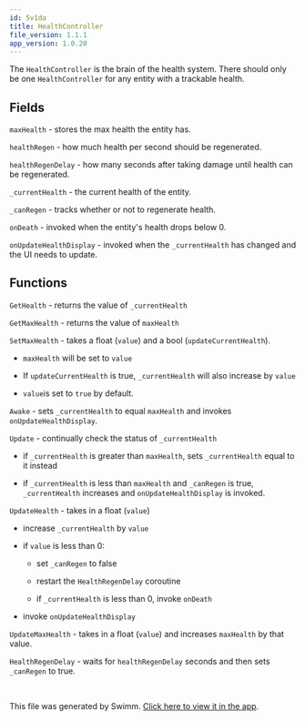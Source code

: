 ```yaml
---
id: 5v1da
title: HealthController
file_version: 1.1.1
app_version: 1.0.20
---
```


The `HealthController`<swm-token data-swm-token=":Assets/Scripts/Health/HealthController.cs:18:5:5:`    public class HealthController : MonoBehaviour`"/> is the brain of the health system. There should only be one `HealthController`<swm-token data-swm-token=":Assets/Scripts/Health/HealthController.cs:18:5:5:`    public class HealthController : MonoBehaviour`"/> for any entity with a trackable health.<br/>

## Fields

`maxHealth`<swm-token data-swm-token=":Assets/Scripts/Health/HealthController.cs:21:9:9:`        [SerializeField] private float maxHealth = 100f;`"/> - stores the max health the entity has.

`healthRegen`<swm-token data-swm-token=":Assets/Scripts/Health/HealthController.cs:22:23:23:`        [SerializeField, Tooltip(&quot;Health regenerated per second&quot;)] private float healthRegen = 1.5f;`"/> - how much health per second should be regenerated.

`healthRegenDelay`<swm-token data-swm-token=":Assets/Scripts/Health/HealthController.cs:23:31:31:`        [SerializeField, Tooltip(&quot;Delay after taking damage before health will regenerate&quot;)] private float healthRegenDelay = 2.5f;`"/> - how many seconds after taking damage until health can be regenerated.

`_currentHealth`<swm-token data-swm-token=":Assets/Scripts/Health/HealthController.cs:25:5:5:`        private float _currentHealth;`"/> - the current health of the entity.

`_canRegen`<swm-token data-swm-token=":Assets/Scripts/Health/HealthController.cs:26:5:5:`        private bool _canRegen;`"/> - tracks whether or not to regenerate health.

`onDeath`<swm-token data-swm-token=":Assets/Scripts/Health/HealthController.cs:29:5:5:`        public Action onDeath;`"/> - invoked when the entity's health drops below 0.

`onUpdateHealthDisplay`<swm-token data-swm-token=":Assets/Scripts/Health/HealthController.cs:30:5:5:`        public Action onUpdateHealthDisplay;`"/> - invoked when the `_currentHealth`<swm-token data-swm-token=":Assets/Scripts/Health/HealthController.cs:25:5:5:`        private float _currentHealth;`"/> has changed and the UI needs to update.<br/>

## Functions

`GetHealth`<swm-token data-swm-token=":Assets/Scripts/Health/HealthController.cs:32:5:5:`        public float GetHealth() =&gt; _currentHealth;`"/> - returns the value of `_currentHealth`<swm-token data-swm-token=":Assets/Scripts/Health/HealthController.cs:25:5:5:`        private float _currentHealth;`"/>

`GetMaxHealth`<swm-token data-swm-token=":Assets/Scripts/Health/HealthController.cs:34:5:5:`        public float GetMaxHealth() =&gt; maxHealth;`"/> - returns the value of `maxHealth`<swm-token data-swm-token=":Assets/Scripts/Health/HealthController.cs:21:9:9:`        [SerializeField] private float maxHealth = 100f;`"/>

`SetMaxHealth`<swm-token data-swm-token=":Assets/Scripts/Health/HealthController.cs:36:5:5:`        public void SetMaxHealth(float value, bool updateCurrentHealth = true)`"/> - takes a float (`value`<swm-token data-swm-token=":Assets/Scripts/Health/HealthController.cs:36:9:9:`        public void SetMaxHealth(float value, bool updateCurrentHealth = true)`"/>) and a bool (`updateCurrentHealth`<swm-token data-swm-token=":Assets/Scripts/Health/HealthController.cs:36:14:14:`        public void SetMaxHealth(float value, bool updateCurrentHealth = true)`"/>).

*   `maxHealth`<swm-token data-swm-token=":Assets/Scripts/Health/HealthController.cs:21:9:9:`        [SerializeField] private float maxHealth = 100f;`"/> will be set to `value`<swm-token data-swm-token=":Assets/Scripts/Health/HealthController.cs:36:9:9:`        public void SetMaxHealth(float value, bool updateCurrentHealth = true)`"/>
    
*   If `updateCurrentHealth`<swm-token data-swm-token=":Assets/Scripts/Health/HealthController.cs:36:14:14:`        public void SetMaxHealth(float value, bool updateCurrentHealth = true)`"/> is true, `_currentHealth`<swm-token data-swm-token=":Assets/Scripts/Health/HealthController.cs:25:5:5:`        private float _currentHealth;`"/> will also increase by `value`<swm-token data-swm-token=":Assets/Scripts/Health/HealthController.cs:36:9:9:`        public void SetMaxHealth(float value, bool updateCurrentHealth = true)`"/>
    
*   `value`<swm-token data-swm-token=":Assets/Scripts/Health/HealthController.cs:36:9:9:`        public void SetMaxHealth(float value, bool updateCurrentHealth = true)`"/>is set to `true`<swm-token data-swm-token=":Assets/Scripts/Health/HealthController.cs:36:18:18:`        public void SetMaxHealth(float value, bool updateCurrentHealth = true)`"/> by default.
    

`Awake`<swm-token data-swm-token=":Assets/Scripts/Health/HealthController.cs:44:5:5:`        private void Awake()`"/> - sets `_currentHealth`<swm-token data-swm-token=":Assets/Scripts/Health/HealthController.cs:25:5:5:`        private float _currentHealth;`"/> to equal `maxHealth`<swm-token data-swm-token=":Assets/Scripts/Health/HealthController.cs:21:9:9:`        [SerializeField] private float maxHealth = 100f;`"/> and invokes `onUpdateHealthDisplay`<swm-token data-swm-token=":Assets/Scripts/Health/HealthController.cs:30:5:5:`        public Action onUpdateHealthDisplay;`"/>.

`Update`<swm-token data-swm-token=":Assets/Scripts/Health/HealthController.cs:50:5:5:`        private void Update()`"/> - continually check the status of `_currentHealth`<swm-token data-swm-token=":Assets/Scripts/Health/HealthController.cs:25:5:5:`        private float _currentHealth;`"/>

*   if `_currentHealth`<swm-token data-swm-token=":Assets/Scripts/Health/HealthController.cs:25:5:5:`        private float _currentHealth;`"/> is greater than `maxHealth`<swm-token data-swm-token=":Assets/Scripts/Health/HealthController.cs:21:9:9:`        [SerializeField] private float maxHealth = 100f;`"/>, sets `_currentHealth`<swm-token data-swm-token=":Assets/Scripts/Health/HealthController.cs:25:5:5:`        private float _currentHealth;`"/> equal to it instead
    
*   if `_currentHealth`<swm-token data-swm-token=":Assets/Scripts/Health/HealthController.cs:25:5:5:`        private float _currentHealth;`"/> is less than `maxHealth`<swm-token data-swm-token=":Assets/Scripts/Health/HealthController.cs:21:9:9:`        [SerializeField] private float maxHealth = 100f;`"/> and `_canRegen`<swm-token data-swm-token=":Assets/Scripts/Health/HealthController.cs:26:5:5:`        private bool _canRegen;`"/> is true, `_currentHealth`<swm-token data-swm-token=":Assets/Scripts/Health/HealthController.cs:25:5:5:`        private float _currentHealth;`"/> increases and `onUpdateHealthDisplay`<swm-token data-swm-token=":Assets/Scripts/Health/HealthController.cs:30:5:5:`        public Action onUpdateHealthDisplay;`"/> is invoked.
    

`UpdateHealth`<swm-token data-swm-token=":Assets/Scripts/Health/HealthController.cs:60:5:5:`        public void UpdateHealth(float value)`"/> - takes in a float (`value`<swm-token data-swm-token=":Assets/Scripts/Health/HealthController.cs:60:9:9:`        public void UpdateHealth(float value)`"/>)

*   increase `_currentHealth`<swm-token data-swm-token=":Assets/Scripts/Health/HealthController.cs:25:5:5:`        private float _currentHealth;`"/> by `value`<swm-token data-swm-token=":Assets/Scripts/Health/HealthController.cs:60:9:9:`        public void UpdateHealth(float value)`"/>
    
*   if `value`<swm-token data-swm-token=":Assets/Scripts/Health/HealthController.cs:60:9:9:`        public void UpdateHealth(float value)`"/> is less than 0:
    
    *   set `_canRegen`<swm-token data-swm-token=":Assets/Scripts/Health/HealthController.cs:26:5:5:`        private bool _canRegen;`"/> to false
        
    *   restart the `HealthRegenDelay`<swm-token data-swm-token=":Assets/Scripts/Health/HealthController.cs:75:5:5:`        private IEnumerator HealthRegenDelay()`"/> coroutine
        
    *   if `_currentHealth`<swm-token data-swm-token=":Assets/Scripts/Health/HealthController.cs:25:5:5:`        private float _currentHealth;`"/> is less than 0, invoke `onDeath`<swm-token data-swm-token=":Assets/Scripts/Health/HealthController.cs:29:5:5:`        public Action onDeath;`"/>
        
*   invoke `onUpdateHealthDisplay`<swm-token data-swm-token=":Assets/Scripts/Health/HealthController.cs:30:5:5:`        public Action onUpdateHealthDisplay;`"/>
    

`UpdateMaxHealth`<swm-token data-swm-token=":Assets/Scripts/Health/HealthController.cs:73:5:5:`        public void UpdateMaxHealth(float value) =&gt; maxHealth += value;`"/> - takes in a float (`value`<swm-token data-swm-token=":Assets/Scripts/Health/HealthController.cs:73:9:9:`        public void UpdateMaxHealth(float value) =&gt; maxHealth += value;`"/>) and increases `maxHealth`<swm-token data-swm-token=":Assets/Scripts/Health/HealthController.cs:21:9:9:`        [SerializeField] private float maxHealth = 100f;`"/> by that value.

`HealthRegenDelay`<swm-token data-swm-token=":Assets/Scripts/Health/HealthController.cs:75:5:5:`        private IEnumerator HealthRegenDelay()`"/> - waits for `healthRegenDelay`<swm-token data-swm-token=":Assets/Scripts/Health/HealthController.cs:23:31:31:`        [SerializeField, Tooltip(&quot;Delay after taking damage before health will regenerate&quot;)] private float healthRegenDelay = 2.5f;`"/> seconds and then sets `_canRegen`<swm-token data-swm-token=":Assets/Scripts/Health/HealthController.cs:26:5:5:`        private bool _canRegen;`"/> to true.

<br/>

This file was generated by Swimm. [Click here to view it in the app](https://app.swimm.io/repos/Z2l0aHViJTNBJTNBQ2hyb21ldHJ5JTNBJTNBcGlkaWU=/docs/5v1da).
